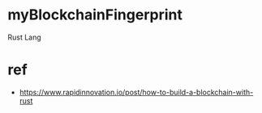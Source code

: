 # myBlockchainFingerprint
Rust Lang

# ref
- https://www.rapidinnovation.io/post/how-to-build-a-blockchain-with-rust
